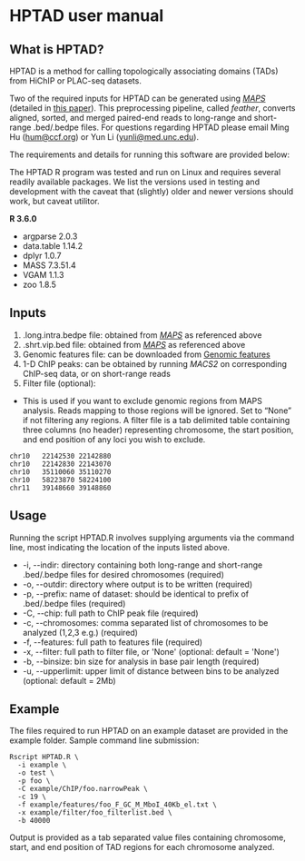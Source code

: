 # HPTAD user manual
## What is HPTAD?
HPTAD is a method for calling topologically associating domains (TADs) from HiChIP or PLAC-seq datasets. 
 
Two of the required inputs for HPTAD can be generated using [<em>MAPS</em>](https://github.com/HuMingLab/MAPS) (detailed in [this paper](https://journals.plos.org/ploscompbiol/article?id=10.1371/journal.pcbi.1006982)). This preprocessing pipeline, called <em>feather</em>, converts aligned, sorted, and merged paired-end reads to long-range and short-range .bed/.bedpe files. For questions regarding HPTAD please email Ming Hu (hum@ccf.org) or Yun Li (yunli@med.unc.edu).

The requirements and details for running this software are provided below:

The HPTAD R program was tested and run on Linux and requires several readily available packages. We list the versions used in testing and development with the caveat that (slightly) older and newer versions should work, but caveat utilitor.

**R 3.6.0**
* argparse 2.0.3
* data.table 1.14.2
* dplyr 1.0.7
* MASS 7.3.51.4
* VGAM 1.1.3
* zoo 1.8.5

## Inputs
1. .long.intra.bedpe file: obtained from [<em>MAPS</em>](https://github.com/HuMingLab/MAPS) as referenced above
2. .shrt.vip.bed file: obtained from [<em>MAPS</em>](https://github.com/HuMingLab/MAPS) as referenced above
3. Genomic features file: can be downloaded from [Genomic features](http://enhancer.sdsc.edu/yunjiang/resources/genomic_features/)
4. 1-D ChIP peaks: can be obtained by running <em>MACS2</em> on corresponding ChIP-seq data, or on short-range reads
5. Filter file (optional):
* This is used if you want to exclude genomic regions from MAPS analysis. Reads mapping to those regions will be ignored. Set to “None” if not filtering any regions. A filter file is a tab delimited table containing three columns (no header) representing chromosome, the start position, and end position of any loci you wish to exclude.
```
chr10	22142530 22142880
chr10	22142830 22143070
chr10	35110060 35110270
chr10	58223870 58224100
chr11	39148660 39148860
```

## Usage
Running the script HPTAD.R involves supplying arguments via the command line, most indicating the location of the inputs listed above.
* -i, --indir: directory containing both long-range and short-range .bed/.bedpe files for desired chromosomes (required)
* -o, --outdir: directory where output is to be written (required)
* -p, --prefix: name of dataset: should be identical to prefix of .bed/.bedpe files (required)
* -C, --chip: full path to ChIP peak file (required)
* -c, --chromosomes: comma separated list of chromosomes to be analyzed (1,2,3 e.g.) (required)
* -f, --features: full path to features file (required)
* -x, --filter: full path to filter file, or 'None' (optional: default = 'None')
* -b, --binsize: bin size for analysis in base pair length (required)
* -u, --upperlimit: upper limit of distance between bins to be analyzed (optional: default = 2Mb)

## Example
The files required to run HPTAD on an example dataset are provided in the example folder. Sample command line submission:
```
Rscript HPTAD.R \
  -i example \
  -o test \
  -p foo \
  -C example/ChIP/foo.narrowPeak \
  -c 19 \
  -f example/features/foo_F_GC_M_MboI_40Kb_el.txt \
  -x example/filter/foo_filterlist.bed \
  -b 40000
```
Output is provided as a tab separated value files containing chromosome, start, and end position of TAD regions for each chromosome analyzed.
